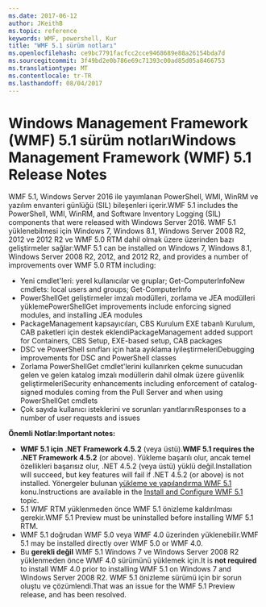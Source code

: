 ```yaml
---
ms.date: 2017-06-12
author: JKeithB
ms.topic: reference
keywords: WMF, powershell, Kur
title: "WMF 5.1 sürüm notları"
ms.openlocfilehash: ce9bc7791facfcc2cce9468689e88a26154bda7d
ms.sourcegitcommit: 3f49bd2e0b786e69c71393c00ad85d05a8466753
ms.translationtype: MT
ms.contentlocale: tr-TR
ms.lasthandoff: 08/04/2017
---
```

# <a name="windows-management-framework-wmf-51-release-notes"></a><span data-ttu-id="f4868-103">Windows Management Framework (WMF) 5.1 sürüm notları</span><span class="sxs-lookup"><span data-stu-id="f4868-103">Windows Management Framework (WMF) 5.1 Release Notes</span></span> #

<span data-ttu-id="f4868-104">WMF 5.1, Windows Server 2016 ile yayımlanan PowerShell, WMI, WinRM ve yazılım envanteri günlüğü (SIL) bileşenleri içerir.</span><span class="sxs-lookup"><span data-stu-id="f4868-104">WMF 5.1 includes the PowerShell, WMI, WinRM, and Software Inventory Logging (SIL) components that were released with Windows Server 2016.</span></span>
<span data-ttu-id="f4868-105">WMF 5.1 yüklenebilmesi için Windows 7, Windows 8.1, Windows Server 2008 R2, 2012 ve 2012 R2 ve WMF 5.0 RTM dahil olmak üzere üzerinden bazı geliştirmeler sağlar:</span><span class="sxs-lookup"><span data-stu-id="f4868-105">WMF 5.1 can be installed on Windows 7, Windows 8.1, Windows Server 2008 R2, 2012, and 2012 R2, and provides a number of improvements over WMF 5.0 RTM including:</span></span>

- <span data-ttu-id="f4868-106">Yeni cmdlet'leri: yerel kullanıcılar ve gruplar; Get-ComputerInfo</span><span class="sxs-lookup"><span data-stu-id="f4868-106">New cmdlets: local users and groups; Get-ComputerInfo</span></span>
- <span data-ttu-id="f4868-107">PowerShellGet geliştirmeler imzalı modülleri, zorlama ve JEA modülleri yükleme</span><span class="sxs-lookup"><span data-stu-id="f4868-107">PowerShellGet improvements include enforcing signed modules, and installing JEA modules</span></span>
- <span data-ttu-id="f4868-108">PackageManagement kapsayıcıları, CBS Kurulum EXE tabanlı Kurulum, CAB paketleri için destek eklendi</span><span class="sxs-lookup"><span data-stu-id="f4868-108">PackageManagement added support for Containers, CBS Setup, EXE-based setup, CAB packages</span></span>
- <span data-ttu-id="f4868-109">DSC ve PowerShell sınıfları için hata ayıklama iyileştirmeleri</span><span class="sxs-lookup"><span data-stu-id="f4868-109">Debugging improvements for DSC and PowerShell classes</span></span>
- <span data-ttu-id="f4868-110">Zorlama PowerShellGet cmdlet'lerini kullanırken çekme sunucudan gelen ve gelen katalog imzalı modüllerin dahil olmak üzere güvenlik geliştirmeleri</span><span class="sxs-lookup"><span data-stu-id="f4868-110">Security enhancements including enforcement of catalog-signed modules coming from the Pull Server and when using PowerShellGet cmdlets</span></span>
- <span data-ttu-id="f4868-111">Çok sayıda kullanıcı isteklerini ve sorunları yanıtlarını</span><span class="sxs-lookup"><span data-stu-id="f4868-111">Responses to a number of user requests and issues</span></span>

<span data-ttu-id="f4868-112">**Önemli Notlar:**</span><span class="sxs-lookup"><span data-stu-id="f4868-112">**Important notes:**</span></span>

- <span data-ttu-id="f4868-113">**WMF 5.1 için .NET Framework 4.5.2** (veya üstü).</span><span class="sxs-lookup"><span data-stu-id="f4868-113">**WMF 5.1 requires the .NET Framework 4.5.2** (or above).</span></span> <span data-ttu-id="f4868-114">Yükleme başarılı olur, ancak temel özellikleri başarısız olur, .NET 4.5.2 (veya üstü) yüklü değil.</span><span class="sxs-lookup"><span data-stu-id="f4868-114">Installation will succeed, but key features will fail if .NET 4.5.2 (or above) is not installed.</span></span> <span data-ttu-id="f4868-115">Yönergeler bulunan [yükleme ve yapılandırma WMF 5.1 ](https://msdn.microsoft.com/en-us/powershell/wmf/5.1/install-configure) konu.</span><span class="sxs-lookup"><span data-stu-id="f4868-115">Instructions are available in the [Install and Configure WMF 5.1 ](https://msdn.microsoft.com/en-us/powershell/wmf/5.1/install-configure) topic.</span></span>
- <span data-ttu-id="f4868-116">5.1 WMF RTM yüklenmeden önce WMF 5.1 önizleme kaldırılması gerekir.</span><span class="sxs-lookup"><span data-stu-id="f4868-116">WMF 5.1 Preview must be uninstalled before installing WMF 5.1 RTM.</span></span>
- <span data-ttu-id="f4868-117">WMF 5.1 doğrudan WMF 5.0 veya WMF 4.0 üzerinden yüklenebilir.</span><span class="sxs-lookup"><span data-stu-id="f4868-117">WMF 5.1 may be installed directly over WMF 5.0 or WMF 4.0.</span></span>
- <span data-ttu-id="f4868-118">Bu __gerekli değil__ WMF 5.1 Windows 7 ve Windows Server 2008 R2 yüklenmeden önce WMF 4.0 sürümünü yüklemek için.</span><span class="sxs-lookup"><span data-stu-id="f4868-118">It is __not required__ to install WMF 4.0 prior to installing WMF 5.1 on Windows 7 and Windows Server 2008 R2.</span></span> <span data-ttu-id="f4868-119">WMF 5.1 önizleme sürümü için bir sorun oluştu ve çözümlendi.</span><span class="sxs-lookup"><span data-stu-id="f4868-119">That was an issue for the WMF 5.1 Preview release, and has been resolved.</span></span>  


